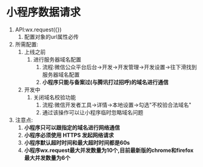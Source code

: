 # 小程序数据请求

1. API:wx.request({})
   1. 配置对象的url属性必传
2. 所需配置:
   1. 上线之前
      1. 进行服务器域名配置
         1. 流程:微信公众平台后台->开发->开发管理->开发设置->往下滑找到服务器域名配置
         2. **小程序只能与备案过(与腾讯打过招呼)的域名进行通信**
   2. 开发中
      1. 关闭域名校验功能
         1. 流程:微信开发者工具->详情->本地设置->勾选"不校验合法域名"
         2. 通过该操作可以让小程序临时忽略域名问题
3. 注意点:
   1. **小程序只可以跟指定的域名进行网络通信**
   2. **小程序必须使用 HTTPS 发起网络请求**
   3. **小程序默认超时时间和最大超时时间都是60s**
   4. **小程序wx.request最大并发数量为10个,目前最新版的chrome和firefox最大并发数量为6个**


